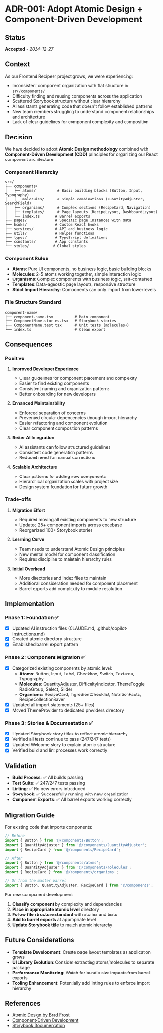 # ADR-001: Adopt Atomic Design + Component-Driven Development

## Status
**Accepted** - *2024-12-27*

## Context

As our Frontend Recipeer project grows, we were experiencing:

- Inconsistent component organization with flat structure in `src/components/`
- Difficulty finding and reusing components across the application
- Scattered Storybook structure without clear hierarchy
- AI assistants generating code that doesn't follow established patterns
- New team members struggling to understand component relationships and architecture
- Lack of clear guidelines for component complexity and composition

## Decision

We have decided to adopt **Atomic Design methodology** combined with **Component-Driven Development (CDD)** principles for organizing our React component architecture.

### Component Hierarchy

```
src/
├── components/
│   ├── atoms/          # Basic building blocks (Button, Input, Typography)
│   ├── molecules/      # Simple combinations (QuantityAdjuster, SearchField)
│   ├── organisms/      # Complex sections (RecipeCard, Navigation)
│   ├── templates/      # Page layouts (RecipeLayout, DashboardLayout)
│   └── index.ts       # Barrel exports
├── pages/             # Specific page instances with data
├── hooks/             # Custom React hooks
├── services/          # API and business logic
├── utils/             # Helper functions
├── types/             # TypeScript definitions
├── constants/         # App constants
└── styles/           # Global styles
```

### Component Rules

- **Atoms**: Pure UI components, no business logic, basic building blocks
- **Molecules**: 2-5 atoms working together, simple interaction logic
- **Organisms**: Complex components with business logic, self-contained
- **Templates**: Data-agnostic page layouts, responsive structure
- **Strict Import Hierarchy**: Components can only import from lower levels

### File Structure Standard

```
component-name/
├── component-name.tsx          # Main component
├── ComponentName.stories.tsx   # Storybook stories
├── ComponentName.test.tsx      # Unit tests (molecules+)
└── index.ts                    # Clean export
```

## Consequences

### Positive

1. **Improved Developer Experience**
   - Clear guidelines for component placement and complexity
   - Easier to find existing components
   - Consistent naming and organization patterns
   - Better onboarding for new developers

2. **Enhanced Maintainability**
   - Enforced separation of concerns
   - Prevented circular dependencies through import hierarchy
   - Easier refactoring and component evolution
   - Clear component composition patterns

3. **Better AI Integration**
   - AI assistants can follow structured guidelines
   - Consistent code generation patterns
   - Reduced need for manual corrections

4. **Scalable Architecture**
   - Clear patterns for adding new components
   - Hierarchical organization scales with project size
   - Design system foundation for future growth

### Trade-offs

1. **Migration Effort**
   - Required moving all existing components to new structure
   - Updated 25+ component imports across codebase
   - Reorganized 100+ Storybook stories

2. **Learning Curve**
   - Team needs to understand Atomic Design principles
   - New mental model for component classification
   - Requires discipline to maintain hierarchy rules

3. **Initial Overhead**
   - More directories and index files to maintain
   - Additional consideration needed for component placement
   - Barrel exports add complexity to module resolution

## Implementation

### Phase 1: Foundation ✅
- [x] Updated AI instruction files (CLAUDE.md, .github/copilot-instructions.md)
- [x] Created atomic directory structure
- [x] Established barrel export pattern

### Phase 2: Component Migration ✅
- [x] Categorized existing components by atomic level:
  - **Atoms**: Button, Input, Label, Checkbox, Switch, Textarea, Typography
  - **Molecules**: QuantityAdjuster, DifficultyIndicator, ThemeToggle, RadioGroup, Select, Slider  
  - **Organisms**: RecipeCard, IngredientChecklist, NutritionFacts, RecipeCollectionSaver
- [x] Updated all import statements (25+ files)
- [x] Moved ThemeProvider to dedicated providers directory

### Phase 3: Stories & Documentation ✅
- [x] Updated Storybook story titles to reflect atomic hierarchy
- [x] Verified all tests continue to pass (247/247 tests)
- [x] Updated Welcome story to explain atomic structure
- [x] Verified build and lint processes work correctly

## Validation

- **Build Process**: ✅ All builds passing
- **Test Suite**: ✅ 247/247 tests passing
- **Linting**: ✅ No new errors introduced
- **Storybook**: ✅ Successfully running with new organization
- **Component Exports**: ✅ All barrel exports working correctly

## Migration Guide

For existing code that imports components:

```typescript
// Before
import { Button } from '@/components/Button';
import { QuantityAdjuster } from '@/components/QuantityAdjuster';
import { RecipeCard } from '@/components/RecipeCard';

// After  
import { Button } from '@/components/atoms';
import { QuantityAdjuster } from '@/components/molecules';
import { RecipeCard } from '@/components/organisms';

// Or from the master barrel
import { Button, QuantityAdjuster, RecipeCard } from '@/components';
```

For new component development:

1. **Classify component** by complexity and dependencies
2. **Place in appropriate atomic level** directory
3. **Follow file structure standard** with stories and tests
4. **Add to barrel exports** at appropriate level
5. **Update Storybook title** to match atomic hierarchy

## Future Considerations

- **Template Development**: Create page layout templates as application grows
- **UI Library Evolution**: Consider extracting atoms/molecules to separate package
- **Performance Monitoring**: Watch for bundle size impacts from barrel exports
- **Tooling Enhancement**: Potentially add linting rules to enforce import hierarchy

## References

- [Atomic Design by Brad Frost](https://atomicdesign.bradfrost.com/)
- [Component-Driven Development](https://www.componentdriven.org/)
- [Storybook Documentation](https://storybook.js.org/docs)